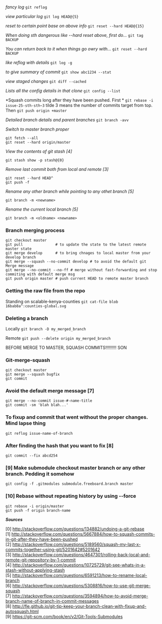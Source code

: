 *fancy log* `git reflog`

*view particular log* `git log HEAD@{5}`

*reset to certain point base on above info* `git reset --hard HEAD@{15}`

*When doing sth dangerous like --hard reset above, first do...* `git tag BACKUP`

*You can return back to it when things go owry with...* `git reset --hard BACKUP`

*like reflog with details* `git log -g`

*to give summary of commit* `git show abc1234 --stat`

*view staged changes* `git diff --cached`

*Lists all the config details in that clone* `git config --list`

*Squash commits long after they have been pushed. First * `git rebase -i issue-25-sth-sth~3` tilde 3 means the number of commits target from top. Then `git push origin +master`

*Detailed branch details and parent branches* `git branch -avv`

*Switch to master branch proper*
```
git fetch --all
git reset --hard origin/master
```

*View the contents of git stash [4]*
```
git stash show -p stash@{0}
```

*Remove last commit both from local and remote [3]*
```
git reset --hard HEAD^ 
git push -f
```

*Rename any other branch while pointing to any othet branch [5]*
```
git branch -m <newname>
```

*Rename the current local branch [5]*
```
git branch -m <oldname> <newname>
```

### Branch merging process
```
git checkout master
git pull               # to update the state to the latest remote master state
git merge develop      # to bring chnages to local master from your develop branch
git merge --squash --no-commit develop # to avoid the default git Merge message
git merge --no-commit --no-ff # merge without fast-forwarding and stop commiting with default merge msg
git push origin master # push current HEAD to remote master branch
```

### Getting the raw file from the repo
Standing on scalable-kenya-counties `git cat-file blob 16bab8a^:counties-global.svg`

### Deleting a branch
Locally `git branch -D my_merged_branch`

Remote `git push --delete origin my_merged_branch`

BEFORE MERGE TO MASTER, SQUASH COMMITS!!!!!!!!! SON

### Git-merge-squash
```
git checkout master
git merge --squash bugfix
git commit
```

### Avoid the default merge message [7]
```
git merge --no-commit issue-#-name-title
git commit -sm 'blah blah...'
```

### To fixup and commit that went without the proper changes. Mind lapse thing
```
git reflog issue-name-of-branch
```
### After finding the hash that you want to fix [8]
```
git commit --fix abcd254
```
### [9] Make submodule checkout master branch or any other branch. Pedding it somehow
```
git config -f .gitmodules submodule.freeboard.branch master
```

### [10] Rebase without repeating history by using --force
```
git rebase -i origin/master
git push -f origin branch-name
```


***Sources***

[0] http://stackoverflow.com/questions/134882/undoing-a-git-rebase  
[1] http://stackoverflow.com/questions/5667884/how-to-squash-commits-in-git-after-they-have-been-pushed  
[2] http://stackoverflow.com/questions/5189560/squash-my-last-x-commits-together-using-git/5201642#5201642  
[3] http://stackoverflow.com/questions/4647301/rolling-back-local-and-remote-git-repository-by-1-commit  
[4] http://stackoverflow.com/questions/10725729/git-see-whats-in-a-stash-without-applying-stash  
[5] http://stackoverflow.com/questions/6591213/how-to-rename-local-branch  
[6] http://stackoverflow.com/questions/5308816/how-to-use-git-merge-squash  
[7] http://stackoverflow.com/questions/3594894/how-to-avoid-merge-branch-name-of-branch-in-commit-messages  
[8] http://fle.github.io/git-tip-keep-your-branch-clean-with-fixup-and-autosquash.html  
[9] https://git-scm.com/book/en/v2/Git-Tools-Submodules
